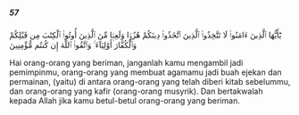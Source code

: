 ##### 57

<span class="ayah">يَٰٓأَيُّهَا ٱلَّذِينَ ءَامَنُوا۟ لَا تَتَّخِذُوا۟ ٱلَّذِينَ ٱتَّخَذُوا۟ دِينَكُمْ هُزُوًۭا وَلَعِبًۭا مِّنَ ٱلَّذِينَ أُوتُوا۟ ٱلْكِتَٰبَ مِن قَبْلِكُمْ وَٱلْكُفَّارَ أَوْلِيَآءَ ۚ وَٱتَّقُوا۟ ٱللَّهَ إِن كُنتُم مُّؤْمِنِينَ</span>

<span class="ayah_translation">Hai orang-orang yang beriman, janganlah kamu mengambil jadi pemimpinmu, orang-orang yang membuat agamamu jadi buah ejekan dan permainan, (yaitu) di antara orang-orang yang telah diberi kitab sebelummu, dan orang-orang yang kafir (orang-orang musyrik). Dan bertakwalah kepada Allah jika kamu betul-betul orang-orang yang beriman.</span>
